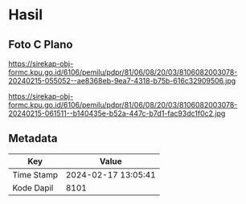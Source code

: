 # Hasil

## Foto C Plano

https://sirekap-obj-formc.kpu.go.id/6106/pemilu/pdpr/81/06/08/20/03/8106082003078-20240215-055052--ae8368eb-9ea7-4318-b75b-616c32909506.jpg

https://sirekap-obj-formc.kpu.go.id/6106/pemilu/pdpr/81/06/08/20/03/8106082003078-20240215-061511--b140435e-b52a-447c-b7d1-fac93dc1f0c2.jpg


## Metadata

| Key        | Value               |
| ---------- | ------------------- |
| Time Stamp | 2024-02-17 13:05:41 |
| Kode Dapil | 8101                |



